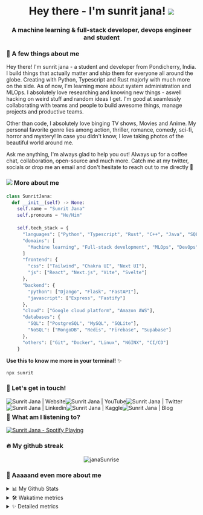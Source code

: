 <h1 align="center">
  Hey there - I'm sunrit jana!
  <img src="assets/cat.gif" width="50" />
</h1>

<h3 align="center">A machine learning & full-stack developer, devops engineer and student</h3>

### 🤗 A few things about me

Hey there! I'm sunrit jana - a student and developer from Pondicherry, India. I build things that actually matter
and ship them for everyone all around the globe. Creating with Python, Typescript and Rust majorly with much more
on the side. As of now, I'm learning more about system administration and MLOps. I absolutely love researching
and knowing new things - aswell hacking on weird stuff and random ideas I get. I'm good at seamlessly
collaborating with teams and people to build awesome things, manage projects and productive teams.

Other than code, I absolutely love binging TV shows, Movies and Anime. My personal favorite genre lies among
action, thriller, romance, comedy, sci-fi, horror and mystery! In case you didn't know, I love taking photos of
the beautiful world around me.

Ask me anything, I'm always glad to help you out! Always up for a coffee chat, collaboration, open-source and
much more. Catch me at my twitter, socials or drop me an email and don't hesitate to reach out to me directly 👋

### <img src="assets/cat-float.gif" width="50"> More about me

```py
class SunritJana:
  def __init__(self) -> None:
    self.name = "Sunrit Jana"
    self.pronouns = "He/Him"

    self.tech_stack = {
      "languages": ["Python", "Typescript", "Rust", "C++", "Java", "SQL"],
      "domains": [
        "Machine learning", "Full-stack development", "MLOps", "DevOps", "System administration"
      ]
      "frontend": {
        "css": ["Tailwind", "Chakra UI", "Next UI"],
        "js": ["React", "Next.js", "Vite", "Svelte"]
      },
      "backend": {
        "python": ["Django", "Flask", "FastAPI"],
        "javascript": ["Express", "Fastify"]
      },
      "cloud": ["Google cloud platform", "Amazon AWS"],
      "databases": {
        "SQL": ["PostgreSQL", "MySQL", "SQLite"],
        "NoSQL": ["MongoDB", "Redis", "Firebase", "Supabase"]
      },
      "others": ["Git", "Docker", "Linux", "NGINX", "CI/CD"]
    }
```

**Use this to know me more in your terminal!** ✨

```sh
npx sunrit
```

### 🌊 Let's get in touch!

[<img align="left" alt="Sunrit Jana | Website" src="https://img.shields.io/badge/Website-02ccf7?style=for-the-badge&logo=https://raw.githubusercontent.com/iconic/open-iconic/master/svg/globe.svg&logoColor=white" />][website]
[<img align="left" alt="Sunrit Jana | YouTube" src="https://img.shields.io/badge/YouTube-FF0000?style=for-the-badge&logo=youtube&logoColor=white" />][youtube]
[<img align="left" alt="Sunrit Jana | Twitter" src="https://img.shields.io/badge/Twitter-1DA1F2?style=for-the-badge&logo=twitter&logoColor=white" />][twitter]
[<img align="left" alt="Sunrit Jana | Linkedin" src="https://img.shields.io/badge/LinkedIn-0077B5?style=for-the-badge&logo=linkedin&logoColor=white" />][linkedin]
[<img align="left" alt="Sunrit Jana | Kaggle" src="https://img.shields.io/badge/Kaggle-20BEFF?style=for-the-badge&logo=Kaggle&logoColor=white" />][kaggle]
[<img align="left" alt="Sunrit Jana | Blog" src="https://img.shields.io/badge/Hashnode-2962FF?style=for-the-badge&logo=hashnode&logoColor=white" />][blog]

<br />

### 👀 What am I listening to?

[<img src="https://spotify-activity.warriordefenderz.vercel.app/api/spotify" alt="Sunrit Jana - Spotify Playing" width="400" />](https://open.spotify.com/user/qy9jhr85so9g8pr6zz7aizc6x)

### 🔥 My github streak

<p align="center">
  <img align="center" src="https://github-readme-streak-stats.herokuapp.com/?user=janaSunrise&theme=algolia" alt="janaSunrise" />
</p>

### 🙌 Aaaaand even more about me

<details>
  <summary>📊 My Github Stats</summary>
 
  <p>
    <img src="https://github-readme-stats.warriordefenderz.vercel.app/api?username=janasunrise&show_icons=true&include_all_commits=true&line_height=25" alt="janasunrise" />
  </p>

  <p align="left">
    <a href="https://github.com/janaSunrise">
      <img src="https://github-profile-trophy.vercel.app/?username=janaSunrise&margin-w=15&margin-h=15"  alt="janaSunrise" />
    </a>
  </p>
</details>

<details>
  <summary>🛠 Wakatime metrics</summary>
  <br />

<!--START_SECTION:waka-->
![Code Time](http://img.shields.io/badge/Code%20Time-1%2C005%20hrs%2010%20mins-blue)

![Lines of code](https://img.shields.io/badge/From%20Hello%20World%20I%27ve%20Written-14.8%20million%20lines%20of%20code-blue)

**🐱 My GitHub Data** 

> 📦 475.0 kB Used in GitHub's Storage 
 > 
> 🏆 88 Contributions in the Year 2023
 > 
> 🚫 Not Opted to Hire
 > 
> 📜 72 Public Repositories 
 > 
> 🔑 0 Private Repositories 
 > 
**I'm a Night 🦉** 

```text
🌞 Morning                2242 commits        ████░░░░░░░░░░░░░░░░░░░░░   14.60 % 
🌆 Daytime                5311 commits        █████████░░░░░░░░░░░░░░░░   34.60 % 
🌃 Evening                6869 commits        ███████████░░░░░░░░░░░░░░   44.75 % 
🌙 Night                  929 commits         ██░░░░░░░░░░░░░░░░░░░░░░░   06.05 % 
```
📅 **I'm Most Productive on Tuesday** 

```text
Monday                   2125 commits        ███░░░░░░░░░░░░░░░░░░░░░░   13.84 % 
Tuesday                  2566 commits        ████░░░░░░░░░░░░░░░░░░░░░   16.72 % 
Wednesday                2156 commits        ████░░░░░░░░░░░░░░░░░░░░░   14.04 % 
Thursday                 2263 commits        ████░░░░░░░░░░░░░░░░░░░░░   14.74 % 
Friday                   2145 commits        ███░░░░░░░░░░░░░░░░░░░░░░   13.97 % 
Saturday                 2264 commits        ████░░░░░░░░░░░░░░░░░░░░░   14.75 % 
Sunday                   1832 commits        ███░░░░░░░░░░░░░░░░░░░░░░   11.93 % 
```


📊 **This Week I Spent My Time On** 

```text
🕑︎ Time Zone: Asia/Kolkata

💬 Programming Languages: 
TypeScript               2 hrs 47 mins       ███████████████░░░░░░░░░░   61.71 % 
Python                   49 mins             █████░░░░░░░░░░░░░░░░░░░░   18.22 % 
JavaScript               35 mins             ███░░░░░░░░░░░░░░░░░░░░░░   12.93 % 
Other                    7 mins              █░░░░░░░░░░░░░░░░░░░░░░░░   02.60 % 
Rust                     4 mins              ░░░░░░░░░░░░░░░░░░░░░░░░░   01.79 % 

🔥 Editors: 
VS Code                  4 hrs 31 mins       █████████████████████████   100.00 % 

🐱‍💻 Projects: 
sripati-portfolio        2 hrs 57 mins       ████████████████░░░░░░░░░   65.37 % 
zapforms-ml              42 mins             ████░░░░░░░░░░░░░░░░░░░░░   15.74 % 
exam-platform            32 mins             ███░░░░░░░░░░░░░░░░░░░░░░   11.96 % 
ZapForms                 8 mins              █░░░░░░░░░░░░░░░░░░░░░░░░   03.09 % 
rapidstart               5 mins              █░░░░░░░░░░░░░░░░░░░░░░░░   02.04 % 

💻 Operating System: 
Mac                      4 hrs 31 mins       █████████████████████████   100.00 % 
```

**I Mostly Code in Python** 

```text
Python                   62 repos            █████████░░░░░░░░░░░░░░░░   35.84 % 
TypeScript               50 repos            ███████░░░░░░░░░░░░░░░░░░   28.90 % 
JavaScript               24 repos            ███░░░░░░░░░░░░░░░░░░░░░░   13.87 % 
Java                     2 repos             ░░░░░░░░░░░░░░░░░░░░░░░░░   01.16 % 
Astro                    1 repo              ░░░░░░░░░░░░░░░░░░░░░░░░░   00.58 % 
```



**Timeline**

![Lines of Code chart](https://raw.githubusercontent.com/janaSunrise/janaSunrise/main/assets/bar_graph.png)


 Last Updated on 07/04/2023 00:40:47 UTC
<!--END_SECTION:waka-->
</details>

<details>
 <summary>✨ Detailed metrics</summary>
 
 <table>
  <tr>
    <th>🤗 Profile Details</th>
    <th>🔧 Repositories traffic</th>
  </tr>
  <tr>
   <td>
     <img src="metrics/profile.svg" alt="" width="400">
   </td>
   <td>
     <img src="metrics/repositories.svg" alt="" width="400">
   </td>
  </tr>
  <tr>
    <th>📅 Isometric commit calendar</th>
    <th>👀 Most used languages</th>
  </tr>
  <tr>
    <td align="center">
      <img src="metrics/isocalendar.svg" alt="" width="400">
    </td>
    <td>
      <img src="metrics/languages.svg" alt="" width="400">
    </td>
  </tr>
  <tr>
   <th>🌊 WakaTime plugin</th>
   <th>🌟 Recently starred repositories</th>
  </tr>
  <tr>
   <td align="center">
    <img src="metrics/wakatime.svg" alt="" width="400">
   </td>
   <td align="center">
    <img src="metrics/starred_repos.svg" alt="" width="400">
   </td>
  </tr>
 </table>
</details>

<!-- Links and URLs -->

[website]: https://sunritjana.now.sh
[youtube]: https://www.youtube.com/channel/UC3S4lcSvaSIiT3uSRSi7uCQ
[twitter]: https://twitter.com/janaSunrise
[linkedin]: https://www.linkedin.com/in/SunritJana
[kaggle]: https://www.kaggle.com/sunritjana/
[blog]: https://thedevden.hashnode.dev
